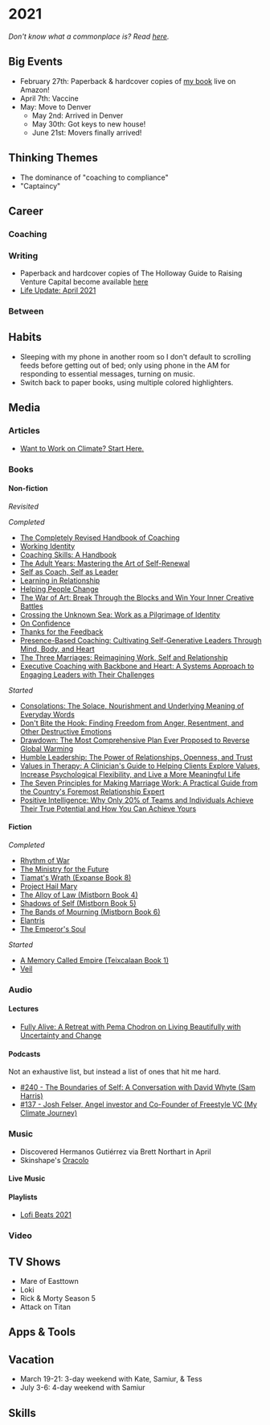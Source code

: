 # 2021
_Don't know what a commonplace is? Read [here](https://github.com/AndySparks/captains-log/blob/master/commonplace/wtf-is-a-commonplace.md)._

## Big Events
- February 27th: Paperback & hardcover copies of [my book](https://www.amazon.com/Holloway-Guide-Raising-Venture-Capital/dp/1952120217/) live on Amazon!
- April 7th: Vaccine
- May: Move to Denver
  - May 2nd: Arrived in Denver
  - May 30th: Got keys to new house!
  - June 21st: Movers finally arrived!

## Thinking Themes
- The dominance of "coaching to compliance"
- "Captaincy"

## Career

### Coaching

### Writing
- Paperback and hardcover copies of The Holloway Guide to Raising Venture Capital become available [here](https://www.amazon.com/gp/product/1952120217)
- [Life Update: April 2021](https://www.andysparks.co/post/life-update-april-2021)


### Between


## Habits
- Sleeping with my phone in another room so I don't default to scrolling feeds before getting out of bed; only using phone in the AM for responding to essential messages, turning on music. 
- Switch back to paper books, using multiple colored highlighters. 

## Media

### Articles
- [Want to Work on Climate? Start Here.](https://susanfsu.medium.com/want-to-work-on-climate-start-here-14afbf3ccd74)

### Books

#### Non-fiction

*Revisited*


*Completed*
- [The Completely Revised Handbook of Coaching](https://www.amazon.com/Completely-Revised-Handbook-Coaching-Developmental/dp/047090674X)
- [Working Identity](https://www.amazon.com/Working-Identity-Unconventional-Strategies-Reinventing/dp/1591394139)
- [Coaching Skills: A Handbook](https://www.amazon.com/COACHING-SKILLS-DEFINITIVE-Humanities-Counselling-dp-0335261922/dp/0335261922)
- [The Adult Years: Mastering the Art of Self-Renewal](https://www.amazon.com/Adult-Years-Mastering-Art-Self-Renewal/dp/0787948012)
- [Self as Coach, Self as Leader](https://www.amazon.com/Self-Coach-Leader-Developing-Develop/dp/1119562554)
- [Learning in Relationship](https://www.amazon.com/Learning-Relationship-Foundation-Personal-Professional/dp/1887259015)
- [Helping People Change](https://www.amazon.com/Helping-People-Change-Coaching-Compassion/dp/1633696561)
- [The War of Art: Break Through the Blocks and Win Your Inner Creative Battles](https://www.amazon.com/War-Art-Through-Creative-Battles/dp/1936891026/)
- [Crossing the Unknown Sea: Work as a Pilgrimage of Identity](https://www.amazon.com/Crossing-Sea-Work-Pilgrimage-Identity/dp/1573229148)
- [On Confidence](https://www.amazon.com/Confidence-thought-provoking-teaches-confidence-learnt/dp/0995573670)
- [Thanks for the Feedback](https://www.amazon.com/Thanks-Feedback-Science-Receiving-Well/dp/0670014664)
- [Presence-Based Coaching: Cultivating Self-Generative Leaders Through Mind, Body, and Heart](https://www.amazon.com/Presence-Based-Coaching-Cultivating-Self-Generative-Leaders/dp/0470325097)
- [The Three Marriages: Reimagining Work, Self and Relationship](https://www.amazon.com/Three-Marriages-Reimagining-Work-Relationship/dp/159448435X)
- [Executive Coaching with Backbone and Heart: A Systems Approach to Engaging Leaders with Their Challenges](https://www.amazon.com/Executive-Coaching-Backbone-Heart-Challenges/dp/0787986399)

*Started*
- [Consolations: The Solace, Nourishment and Underlying Meaning of Everyday Words](https://www.amazon.com/gp/product/1786897636/)
- [Don't Bite the Hook: Finding Freedom from Anger, Resentment, and Other Destructive Emotions](https://www.audible.com/pd/Dont-Bite-the-Hook-Audiobook/B077VWZHCG)
- [Drawdown: The Most Comprehensive Plan Ever Proposed to Reverse Global Warming](https://drawdown.org/the-book)
- [Humble Leadership: The Power of Relationships, Openness, and Trust](https://www.amazon.com/Humble-Leadership-Power-Relationships-Openness/dp/1523095385)
- [Values in Therapy: A Clinician's Guide to Helping Clients Explore Values, Increase Psychological Flexibility, and Live a More Meaningful Life](https://www.amazon.com/Values-Therapy-Clinicians-Psychological-Flexibility-ebook/dp/B07MT7DW5T)
- [The Seven Principles for Making Marriage Work: A Practical Guide from the Country's Foremost Relationship Expert](https://www.amazon.com/Seven-Principles-Making-Marriage-Work/dp/0553447718)
- [Positive Intelligence: Why Only 20% of Teams and Individuals Achieve Their True Potential and How You Can Achieve Yours](https://www.amazon.com/Positive-Intelligence-Individuals-Achieve-Potential/dp/1608322785)

#### Fiction

*Completed*
- [Rhythm of War](https://www.amazon.com/Rhythm-Stormlight-Archive-Brandon-Sanderson/dp/0765326388)
- [The Ministry for the Future](https://www.amazon.com/Ministry-Future-Kim-Stanley-Robinson/dp/0316300136)
- [Tiamat's Wrath (Expanse Book 8)](https://www.amazon.com/Tiamats-Wrath-Expanse-Book-8-ebook/dp/B07BVNVWL6)
- [Project Hail Mary](https://www.amazon.com/Project-Hail-Mary-Andy-Weir/dp/0593135202)
- [The Alloy of Law (Mistborn Book 4)](https://www.amazon.com/Alloy-Law-Mistborn-Novel/dp/0765368544)
- [Shadows of Self (Mistborn Book 5)](https://www.amazon.com/Shadows-Self-Mistborn-Brandon-Sanderson/dp/0765378566)
- [The Bands of Mourning (Mistborn Book 6)](https://www.amazon.com/Bands-Mourning-Mistborn-Novel-ebook/dp/B00R697BC8)
- [Elantris](https://www.amazon.com/Elantris-Brandon-Sanderson/dp/0765350378)
- [The Emperor's Soul](https://www.amazon.com/Emperors-Soul-Hugo-Award-Winner/dp/1616960922)

*Started*
- [A Memory Called Empire (Teixcalaan Book 1)](https://www.amazon.com/Memory-Called-Empire-Arkady-Martine-ebook/dp/B07C7BCB88)
- [Veil](https://www.amazon.com/Veil-Eliot-Peper-ebook/dp/B085PSTJNC)

### Audio

#### Lectures
- [Fully Alive: A Retreat with Pema Chodron on Living Beautifully with Uncertainty and Change](https://www.audible.com/pd/Fully-Alive-Audiobook/B077VJSJDL)

#### Podcasts
Not an exhaustive list, but instead a list of ones that hit me hard.

- [#240 - The Boundaries of Self: A Conversation with David Whyte (Sam Harris)](https://samharris.org/podcasts/240-boundaries-self/)
- [#137 - Josh Felser, Angel investor and Co-Founder of Freestyle VC (My Climate Journey)](https://www.myclimatejourney.co/episodes/josh-felser)

### Music
- Discovered Hermanos Gutiérrez via Brett Northart in April
- Skinshape's [Oracolo](https://open.spotify.com/album/3bxJayV6Df1njG1jUnIXfs?si=Z4hfluJJTBSEmZIYf3rXyQ&dl_branch=1)

#### Live Music


#### Playlists
- [Lofi Beats 2021](https://open.spotify.com/playlist/4VN7J0uq62foOhZndwOegy?si=3ffe56fcdc08443b)

### Video

## TV Shows
- Mare of Easttown
- Loki
- Rick & Morty Season 5
- Attack on Titan

## Apps & Tools

## Vacation
- March 19-21: 3-day weekend with Kate, Samiur, & Tess 
- July 3-6: 4-day weekend with Samiur

## Skills

